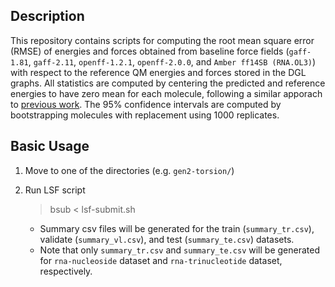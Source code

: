 ## Description
This repository contains scripts for computing the root mean square error (RMSE) of energies and forces obtained from baseline force fields (`gaff-1.81`, `gaff-2.11`, `openff-1.2.1`, `openff-2.0.0`, and `Amber ff14SB (RNA.OL3)`) with respect to the reference QM energies and forces stored in the DGL graphs. All statistics are computed by centering the predicted and reference energies to have zero mean for each molecule, following a similar apporach to [previous work](https://pubs.rsc.org/en/content/articlelanding/2022/sc/d2sc02739a). The 95% confidence intervals are computed by bootstrapping molecules with replacement using 1000 replicates.


## Basic Usage
1. Move to one of the directories (e.g. `gen2-torsion/`)
2. Run LSF script
    >bsub < lsf-submit.sh

    - Summary csv files will be generated for the train (`summary_tr.csv`), validate (`summary_vl.csv`), and test (`summary_te.csv`) datasets.
    - Note that only `summary_tr.csv` and `summary_te.csv` will be generated for `rna-nucleoside` dataset and `rna-trinucleotide` dataset, respectively.
